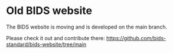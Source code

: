 # Old BIDS website

The BIDS website is moving and is developed on the main branch.

Please check it out and contribute there: https://github.com/bids-standard/bids-website/tree/main

